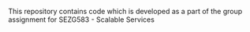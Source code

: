 This repository contains code which is developed as a part of the group assignment for SEZG583 - Scalable Services
